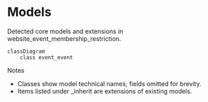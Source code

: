 # Models

Detected core models and extensions in website_event_membership_restriction.

```mermaid
classDiagram
    class event_event
```

Notes
- Classes show model technical names; fields omitted for brevity.
- Items listed under _inherit are extensions of existing models.
